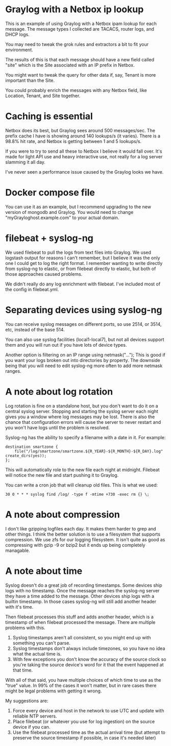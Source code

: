 # Graylog with a Netbox ip lookup

This is an example of using Graylog with a Netbox ipam lookup for each
message.  The message types I collected are TACACS, router logs, and DHCP logs.

You may need to tweak the grok rules and extractors a bit to fit your environment.

The results of this is that each message should have a new field called "site"
which is the Site associated with an IP prefix in Netbox.

You might want to tweak the query for other data if, say, Tenant is more
important than the Site.

You could probably enrich the messages with any Netbox field, like Location,
Tenant, and Site together.

# Caching is essential

Netbox does its best, but Graylog sees around 500 messages/sec.  The prefix
cache I have is showing around 140 lookups/s (it varies).  There is a 98.8%
hit rate, and Netbox is getting between 1 and 5 lookups/s.

If you were to try to send all these to Netbox I believe it would fall over.
It's made for light API use and heavy interactive use, not really for a log
server slamming it all day.

I've never seen a performance issue caused by the Graylog looks we have.

# Docker compose file

You can use it as an example, but I recommend upgrading to the new version of
mongodb and Graylog.  You would need to change "myGrayloghost.example.com" to
your actual domain.

# filebeat + syslog-ng

We used filebeat to pull the logs from text files into Graylog.  We used
logstash output for reasons I can't remember, but I believe it was the only
one I could get to log the right format.  I remember wanting to write directly
from syslog-ng to elastic, or from filebeat directly to elastic, but both of
those approaches caused problems.

We didn't really do any log enrichment with filebeat.  I've included most of
the config in filebeat.yml.

# Separating devices using syslog-ng

You can receive syslog messages on different ports, so use 2514, or
3514, etc, instead of the base 514.

You can also use syslog facilities (local1-local7), but not all devices
support them and you will run out if you have lots of device types.

Another option is filtering on an IP range using netmask("...");  This is good
if you want your logs broken out into directories by property.  The downside
being that you will need to edit syslog-ng more often to add more netmask
ranges.

# A note about log rotation

Log rotation is fine on a standalone host, but you don't want to do it on a
central syslog server.  Stopping and starting the syslog server each night
gives you a window where log messages may be lost.  There is also the chance
that configuration errors will cause the server to never restart and you won't
have logs until the problem is resolved.

Syslog-ng has the ability to specify a filename with a date in it.  For
example:

```
destination smartzone {
    file("/log/smartzone/smartzone.${R_YEAR}-${R_MONTH}-${R_DAY}.log" create_dirs(yes));
};
```

This will automatically role to the new file each night at midnight.  Filebeat
will notice the new file and start pushing it to Graylog.

You can write a cron job that will cleanup old files.  This is what we used:

```
30 0 * * * syslog find /log/ -type f -mtime +730 -exec rm {} \;
```

# A note about compression

I don't like gzipping logfiles each day.  It makes them harder to grep and
other things.  I think the better solution is to use a filesystem that
supports compression.  We use zfs for our logging filesystem.  It isn't quite
as good as compressing with gzip -9 or bzip2 but it ends up being completely
managable.

# A note about time

Syslog doesn't do a great job of recording timestamps.  Some devices ship logs
with no timestamp.  Once the message reaches the syslog-ng server they have a time
added to the message.  Other devices ship logs with a builtin timestamp.  In
those cases syslog-ng will still add another header with it's time.

Then filebeat processes this stuff and adds another header, which is a
timestamp of when filebeat processed the message.  There are multiple problems
with this.

1. Syslog timestamps aren't all consistent, so you might end up with
something you can't parse.
2. Syslog timestamps don't always include timezones, so you have no idea what
the actual time is.
3. With few exceptions you don't know the accuracy of the source clock so
you're taking the source device's word for it that the event happened at that
time.

With all of that said, you have multiple choices of which time to use as the
"true" value.  In 99% of the cases it won't matter, but in rare cases there
might be legal problems with getting it wrong.

My suggestions are:

1.  Force every device and host in the network to use UTC and update with reliable
NTP servers.
2.  Place filebeat (or whatever you use for log ingestion) on the source
device if you can.
3. Use the filebeat processed time as the actual arrival time (but attempt to
preserve the source timestamp if possible, in case it's needed later)


